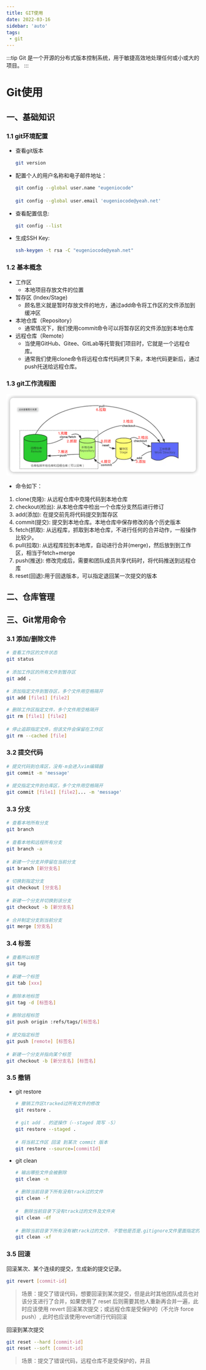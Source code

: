 ```yaml
---
title: GIT使用
date: 2022-03-16
sidebar: 'auto'
tags:
 - git
---
```


:::tip
Git 是一个开源的分布式版本控制系统，用于敏捷高效地处理任何或小或大的项目。
:::

<!-- more -->

# Git使用
## 一、基础知识

### 1.1 git环境配置
- 查看git版本
  ```bash
  git version
  ```
- 配置个人的用户名称和电子邮件地址：
  ```bash
  git config --global user.name "eugeniocode"

  git config --global user.email 'eugeniocode@yeah.net'
  ```

- 查看配置信息:
  ```bash
  git config --list
  ```

- 生成SSH Key:
  ```bash
  ssh-keygen -t rsa -C "eugeniocode@yeah.net"
  ```

### 1.2 基本概念
- 工作区
    - 本地项目存放文件的位置
- 暂存区 (Index/Stage)
  - 顾名思义就是暂时存放文件的地方，通过add命令将工作区的文件添加到缓冲区
- 本地仓库（Repository）
  - 通常情况下，我们使用commit命令可以将暂存区的文件添加到本地仓库
- 远程仓库（Remote）
  - 当使用GitHub、Gitee、GitLab等托管我们项目时，它就是一个远程仓库。
  - 通常我们使用clone命令将远程仓库代码拷贝下来，本地代码更新后，通过push托送给远程仓库。

### 1.3 git工作流程图
![git工作流](https://raw.githubusercontent.com/EugenioCode/picBed/main/iShot2022-03-16%2022.57.15.png)

- 命令如下：

1. clone(克隆): 从远程仓库中克隆代码到本地仓库
2. checkout(检出): 从本地仓库中检出一个仓库分支然后进行修订
3. add(添加): 在提交前先将代码提交到暂存区
4. commit(提交): 提交到本地仓库。本地仓库中保存修改的各个历史版本
5. fetch(抓取): 从远程库，抓取到本地仓库，不进行任何的合并动作，一般操作比较少。
6. pull(拉取): 从远程库拉到本地库，自动进行合并(merge)，然后放到到工作区，相当于fetch+merge
7. push(推送): 修改完成后，需要和团队成员共享代码时，将代码推送到远程仓库
8. reset(回退):用于回退版本，可以指定退回某一次提交的版本

## 二、仓库管理

## 三、Git常用命令
### 3.1 添加/删除文件
  
  ```bash
  # 查看工作区的文件状态
  git status

  # 添加工作区的所有文件到暂存区
  git add .

  # 添加指定文件到暂存区，多个文件用空格隔开
  git add [file1] [file2]
  ```
  ```bash
  # 删除工作区指定文件，多个文件用空格隔开
  git rm [file1] [file2]

  # 停止追踪指定文件，但该文件会保留在工作区
  git rm --cached [file]
  ```

### 3.2 提交代码
  ```bash
  # 提交代码到仓库区，没有-m会进入vim编辑器
  git commit -m 'message'

  # 提交指定文件到仓库区，多个文件用空格隔开
  git commit [file1] [file2]... -m 'message'
  ```
### 3.3 分支
  ```bash
  # 查看本地所有分支
  git branch

  # 查看本地和远程所有分支
  git branch -a

  # 新建一个分支并停留在当前分支
  git branch [新分支名]

  # 切换到指定分支
  git checkout [分支名]

  # 新建一个分支并切换到该分支
  git checkout -b [新分支名]

  # 合并制定分支到当前分支
  git merge [分支名]
  ```
### 3.4 标签
  ```bash
  # 查看所以标签
  git tag

  # 新建一个标签
  git tab [xxx]

  # 删除本地标签
  git tag -d [标签名]

  # 删除远程标签
  git push origin :refs/tags/[标签名]

  # 提交指定标签
  git push [remote] [标签名]

  # 新建一个分支并指向某个标签
  git checkout -b [新分支名] [标签名]
  ```
### 3.5 撤销

- git restore
  
  ```bash
  # 撤销工作区tracked过所有文件的修改
  git restore .

  # git add . 的逆操作（--staged 简写 -S）
  git restore --staged .

  # 将当前工作区 回滚 到某次 commit 版本
  git restore --source=[commitId]
  ```
- git clean
  
  ```bash
  # 输出哪些文件会被删除
  git clean -n

  # 删除当前目录下所有没有track过的文件
  git clean -f

  #  删除当前目录下没有track过的文件及文件夹
  git clean -df

  # 删除当前目录下所有没有被track过的文件. 不管他是否是.gitignore文件里面指定的文件夹和文件
  git clean -xf
  ```
### 3.5 回滚
回滚某次、某个连续的提交，生成新的提交记录。
```bash
git revert [commit-id]
```
> 场景：提交了错误代码，想要回滚到某次提交，但是此时其他团队成员也对该分支进行了合并，如果使用了 reset 后则需要其他人重新再合并一遍，此时应该使用 revert 回滚某次提交；或远程仓库是受保护的（不允许 force push）, 此时也应该使用revert进行代码回滚

回滚到某次提交
```bash
git reset --hard [commit-id]
git reset --soft [commit-id]
```
> 场景：提交了错误代码，远程仓库不是受保护的，并且


